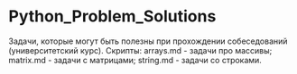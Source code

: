# Python_Problem_Solutions
Задачи, которые могут быть полезны при прохождении собеседований (университетский курс).
Скрипты:
arrays.md - задачи про массивы;
matrix.md - задачи с матрицами;
string.md - задачи со строками.
